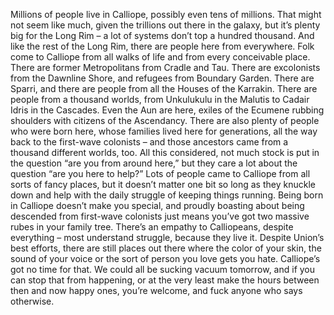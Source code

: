 Millions of people live in Calliope, possibly even tens of millions. That might not seem like much, given the trillions out there in the galaxy, but it’s plenty big for the Long Rim – a lot of systems don’t top a hundred thousand. And like the rest of the Long Rim, there are people here from everywhere. Folk come to Calliope from all walks of life and from every conceivable place. There are former Metropolitans from Cradle and Tau. There are excolonists from the Dawnline Shore, and refugees from Boundary Garden. There are Sparri, and there are people from all the Houses of the Karrakin. There are people from a thousand worlds, from Unkulukulu in the Malutis to Cadair Idris in the Cascades. Even the Aun are here, exiles of the Ecumene rubbing shoulders with citizens of the Ascendancy. There are also plenty of people who were born here, whose families lived here for generations, all the way back to the first-wave colonists – and those ancestors came from a thousand different worlds, too. All this considered, not much stock is put in the question “are you from around here,” but they care a lot about the question “are you here to help?” Lots of people came to Calliope from all sorts of fancy places, but it doesn’t matter one bit so long as they knuckle down and help with the daily struggle of keeping things running. Being born in Calliope doesn’t make you special, and proudly boasting about being descended from first-wave colonists just means you’ve got two massive rubes in your family tree. There’s an empathy to Calliopeans, despite everything – most understand struggle, because they live it. Despite Union’s best efforts, there are still places out there where the color of your skin, the sound of your voice or the sort of person you love gets you hate. Calliope’s got no time for that. We could all be sucking vacuum tomorrow, and if you can stop that from happening, or at the very least make the hours between then and now happy ones, you’re welcome, and fuck anyone who says otherwise.
